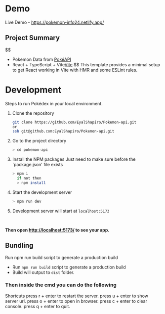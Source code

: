# Demo

Live Demo - <https://pokemon-info24.netlify.app/>

## Project Summary

$$
- Pokemon Data from [PokéAPI](https://pokeapi.co/)
- React + TypeScript + Vite[Vite](https://vitejs.dev/)
$$
This template provides a minimal setup to get React working in Vite with HMR and some ESLint rules.

# Development

Steps to run Pokédex in your local environment.

1. Clone the repository

   ```sh
   git clone https://github.com/EyalShapiro/Pokemon-api.git
   or 
   ssh git@github.com:EyalShapiro/Pokemon-api.git
   ```

2. Go to the project directory

   ```sh
   > cd pokemon-api
   ```

3. Install the NPM packages
Just need to make sure before the 'package.json' file exists

   ```sh
   > npm i
     if not then
     > npm install
   ```

4. Start the development server

   ```sh
   > npm run dev
   ```

5. Development server will start at `localhost:5173`

<br/>

**Then open <http://localhost:5173/> to see your app.**

## Bundling

Run npm run build script to generate a production build

- Run `npm run build` script to generate a production build
- Build will output to `dist` folder.

### Then inside the cmd you can do the following

  Shortcuts
  press r + enter to restart the server.
  press u + enter to show server url.
  press o + enter to open in browser.
  press c + enter to clear console.
  press q + enter to quit.
  